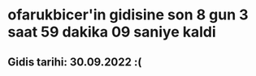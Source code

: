 # ofarukbicer'in gidisine son 8 gun 3 saat 59 dakika 09 saniye kaldi

## Gidis tarihi: 30.09.2022 :(